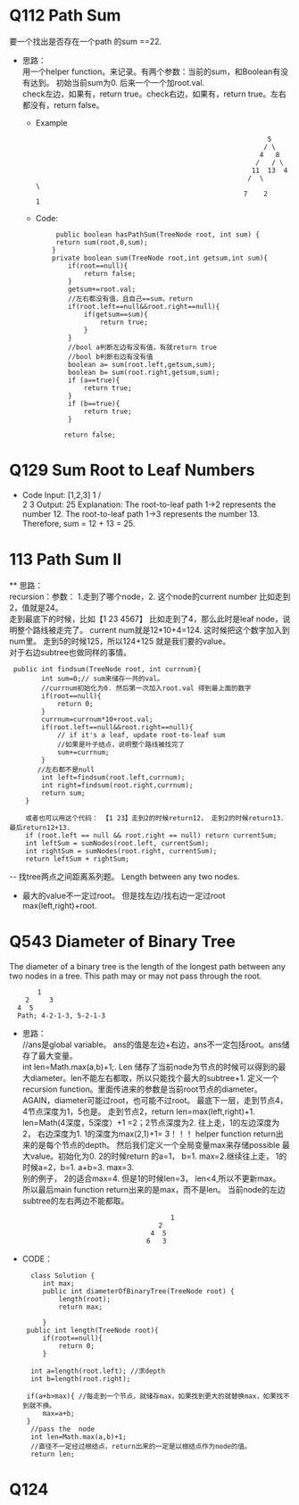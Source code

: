 # Q112 Path Sum 
要一个找出是否存在一个path 的sum ==22.   
* 思路：      
用一个helper function。来记录。有两个参数：当前的sum，和Boolean有没有达到。   初始当前sum为0. 后来一个一个加root.val.  
check左边，如果有，return true。check右边，如果有，return true。左右都没有，return false。

 
  * Example
  
  
            
                                                                  5
                                                                 / \
                                                                4   8
                                                               /   / \
                                                              11  13  4
                                                             /  \      \
                                                            7    2      1

  * Code: 
  
             public boolean hasPathSum(TreeNode root, int sum) {
             return sum(root,0,sum);
            }
            private boolean sum(TreeNode root,int getsum,int sum){
                if(root==null){
                    return false;
                }
                getsum+=root.val;
                //左右都没有值，且自己==sum，return
                if(root.left==null&&root.right==null){
                    if(getsum==sum){
                        return true;
                    }
                }
                //bool a判断左边有没有值，有就return true
                //bool b判断右边有没有值
                boolean a= sum(root.left,getsum,sum);
                boolean b= sum(root.right,getsum,sum);
                if (a==true){
                    return true;
                }
                if (b==true){
                    return true;
                }

               return false;


# Q129 Sum Root to Leaf Numbers
* Code
                        Input: [1,2,3]
                            1
                           / \
                          2   3
Output: 25
Explanation:
The root-to-leaf path 1->2 represents the number 12.
The root-to-leaf path 1->3 represents the number 13.
Therefore, sum = 12 + 13 = 25.

# 113 Path Sum II

** 思路：   
recursion：参数： 1.走到了哪个node，2. 这个node的current number 比如走到2，值就是24。    
走到最底下的时候，比如【1 23 4567】 比如走到了4，那么此时是leaf node，说明整个路线被走完了。 current num就是12*10+4=124. 这时候把这个数字加入到num里。 走到5的时候125，所以124+125 就是我们要的value。      
对于右边subtree也做同样的事情。


     public int findsum(TreeNode root, int currnum){
            int sum=0;// sum来储存一共的val。
            //currnum初始化为0. 然后第一次加入root.val 得到最上面的数字
            if(root==null){
                return 0;
            }
            currnum=currnum*10+root.val;
            if(root.left==null&&root.right==null){
                // if it's a leaf, update root-to-leaf sum
                //如果是叶子结点，说明整个路线被找完了
                sum+=currnum;
            }
           //左右都不是null
            int left=findsum(root.left,currnum);
            int right=findsum(root.right,currnum);
            return sum;
        }
        
        或者也可以用这个代码： 【1 23】走到2的时候return12， 走到2的时候return13.  最后return12+13. 
        if (root.left == null && root.right == null) return currentSum;
        int leftSum = sumNodes(root.left, currentSum);
        int rightSum = sumNodes(root.right, currentSum);
        return leftSum + rightSum;
        
-- 找tree两点之间距离系列题。 Length between any two nodes. 

* 最大的value不一定过root。 但是找左边/找右边一定过root max(left,right)+root.

 # Q543 Diameter of Binary Tree
 The diameter of a binary tree is the length of the longest path between any two nodes in a tree. This path may or may not pass through the root.
 
           1
        2     3
      4  5
      Path; 4-2-1-3, 5-2-1-3
 
 * 思路：  
 //ans是global variable。 ans的值是左边+右边，ans不一定包括root。ans储存了最大变量。   
 int len=Math.max(a,b)+1;. Len 储存了当前node为节点的时候可以得到的最大diameter。len不能左右都取，所以只能找个最大的subtree+1. 
 定义一个recursion function。里面传进来的参数是当前root节点的diameter。AGAIN，diameter可能过root，也可能不过root。 
 最底下一层，走到节点4，4节点深度为1，5也是。 走到节点2，return len=max(left,right)+1. len=Math(4深度，5深度）+1 =2；2节点深度为2.
 往上走，1的左边深度为2， 右边深度为1. 1的深度为max(2,1)+1= 3！！！ 
 helper function return出来的是每个节点的depth。 
 然后我们定义一个全局变量max来存储possible 最大value。初始化为0. 2的时候return 的a=1， b=1. max=2.继续往上走， 1的时候a=2，b=1. a+b=3. max=3.  
 别的例子， 2的适合max=4. 但是1的时候len=3， len<4,所以不更新max。 所以最后main function return出来的是max，而不是len。 当前node的左边subtree的左右两边不能都取。
 
                                            1  
                                         2
                                       4  5
                                      6   3
                          
 
* CODE：

        class Solution {
           int max;
           public int diameterOfBinaryTree(TreeNode root) {
               length(root);
               return max;

           }
       public int length(TreeNode root){
           if(root==null){
               return 0;
           }
       
        int a=length(root.left); //求depth
        int b=length(root.right);
       
       if(a+b>max){ //每走到一个节点，就储存max，如果找到更大的就替换max，如果找不到就不换。
           max=a+b;
       }
        //pass the  node
        int len=Math.max(a,b)+1;
        //直径不一定经过根结点，return出来的一定是以根结点作为node的值。
        return len; 
 
 
 
 
 
 
 # Q124 


